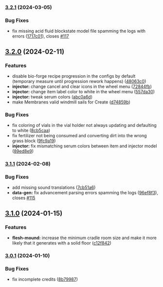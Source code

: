 ### [3.2.1](https://github.com/Elenterius/Biomancy/compare/1.19.2-v2.3.2.0...1.19.2-v2.3.2.1) (2024-03-05)


### Bug Fixes

* fix missing acid fluid blockstate model file spamming the logs with errors ([1717c01](https://github.com/Elenterius/Biomancy/commit/1717c015765598f9b0824dee525cbecbbe769bdf)), closes [#117](https://github.com/Elenterius/Biomancy/issues/117)

## [3.2.0](https://github.com/Elenterius/Biomancy/compare/1.19.2-v2.3.1.1...1.19.2-v2.3.2.0) (2024-02-11)


### Features

* disable bio-forge recipe progression in the configs by default (temporary measure until progression rework happens) ([48063c0](https://github.com/Elenterius/Biomancy/commit/48063c062331177c4992ed32eb20b499c75de1c5))
* **injector:** change cancel and clear icons in the wheel menu ([72844fb](https://github.com/Elenterius/Biomancy/commit/72844fba90e3b51ce022d380f09a687e2ca1141c))
* **injector:** change item label color to white in the wheel menu ([557da30](https://github.com/Elenterius/Biomancy/commit/557da30f267c3a30ca30154467eec28b85709e46))
* **injector:** tweak serum colors ([abc0a6d](https://github.com/Elenterius/Biomancy/commit/abc0a6d3bb83e06bf003cfcddf485688d54e1ad2))
* make Membranes valid windmill sails for Create ([d74859b](https://github.com/Elenterius/Biomancy/commit/d74859bd6c802aa96a37ec400817eb75a81c8bb0))


### Bug Fixes

* fix coloring of vials in the vial holder not always updating and defaulting to white ([8cb5caa](https://github.com/Elenterius/Biomancy/commit/8cb5caa3608b51cfa0fe9ad5a9621677cd2f3f23))
* fix fertilizer not being consumed and converting dirt into the wrong grass block ([9fc9a19](https://github.com/Elenterius/Biomancy/commit/9fc9a195a164e45cffb3b94138e525d7ddc0e7ac))
* **injector:** fix mismatching serum colors between item and injector model ([89ed8e9](https://github.com/Elenterius/Biomancy/commit/89ed8e93a03467e3638ff7281031779096ba68d8))

### [3.1.1](https://github.com/Elenterius/Biomancy/compare/1.19.2-v2.3.1.0...1.19.2-v2.3.1.1) (2024-02-08)


### Bug Fixes

* add missing sound translations ([7cb51a6](https://github.com/Elenterius/Biomancy/commit/7cb51a6c3f2d1a4e77c069447ceb07bbfa5aede4))
* **data-gen:** fix advancement parsing errors spamming the logs ([96ef8f3](https://github.com/Elenterius/Biomancy/commit/96ef8f3dc6164fad1a88319657b5eff6bd9c159d)), closes [#115](https://github.com/Elenterius/Biomancy/issues/115)

## [3.1.0](https://github.com/Elenterius/Biomancy/compare/1.19.2-v2.3.0.1...1.19.2-v2.3.1.0) (2024-01-15)


### Features

* **flesh-mound:** increase the minimum cradle room size and make it more likely that it generates with a solid floor ([c12f842](https://github.com/Elenterius/Biomancy/commit/c12f84238d8ffeb80c45b337f2df12ad171a1ed4))

### [3.0.1](https://github.com/Elenterius/Biomancy/compare/1.19.2-v2.3.0.0...1.19.2-v2.3.0.1) (2024-01-10)


### Bug Fixes

* fix incomplete credits ([8b79987](https://github.com/Elenterius/Biomancy/commit/8b799871cc50a31d1a4b8db38f27727529d39c5a))

